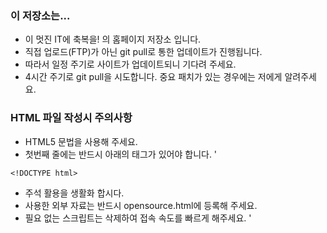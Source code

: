 ### 이 저장소는...

- 이 멋진 IT에 축복을! 의 홈페이지 저장소 입니다.
- 직접 업로드(FTP)가 아닌 git pull로 통한 업데이트가 진행됩니다.
- 따라서 일정 주기로 사이트가 업데이트되니 기다려 주세요.
- 4시간 주기로 git pull을 시도합니다. 중요 패치가 있는 경우에는 저에게 알려주세요.

### HTML 파일 작성시 주의사항
- HTML5 문법을 사용해 주세요.
- 첫번째 줄에는 반드시 아래의 태그가 있어야 합니다.
'
~~~
<!DOCTYPE html>
~~~
- 주석 활용을 생활화 합시다.
- 사용한 외부 자료는 반드시 opensource.html에 등록해 주세요.
- 필요 없는 스크립트는 삭제하여 접속 속도를 빠르게 해주세요.
'
